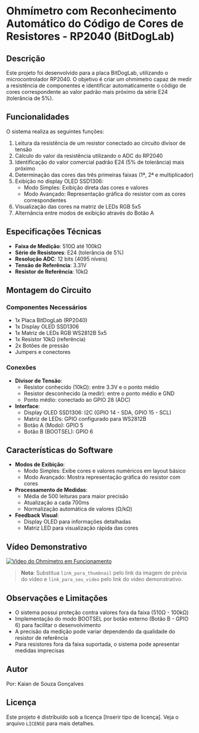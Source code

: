 # Ohmímetro com Reconhecimento Automático do Código de Cores de Resistores - RP2040 (BitDogLab)

## Descrição

Este projeto foi desenvolvido para a placa BitDogLab, utilizando o microcontrolador RP2040. O objetivo é criar um ohmímetro capaz de medir a resistência de componentes e identificar automaticamente o código de cores correspondente ao valor padrão mais próximo da série E24 (tolerância de 5%).

## Funcionalidades

O sistema realiza as seguintes funções:
1. Leitura da resistência de um resistor conectado ao circuito divisor de tensão
2. Cálculo do valor da resistência utilizando o ADC do RP2040
3. Identificação do valor comercial padrão E24 (5% de tolerância) mais próximo
4. Determinação das cores das três primeiras faixas (1ª, 2ª e multiplicador)
5. Exibição no display OLED SSD1306:
   - Modo Simples: Exibição direta das cores e valores
   - Modo Avançado: Representação gráfica do resistor com as cores correspondentes
6. Visualização das cores na matriz de LEDs RGB 5x5
7. Alternância entre modos de exibição através do Botão A

## Especificações Técnicas

- **Faixa de Medição**: 510Ω até 100kΩ
- **Série de Resistores**: E24 (tolerância de 5%)
- **Resolução ADC**: 12 bits (4095 níveis)
- **Tensão de Referência**: 3.31V
- **Resistor de Referência**: 10kΩ

## Montagem do Circuito

### Componentes Necessários
- 1x Placa BitDogLab (RP2040)
- 1x Display OLED SSD1306
- 1x Matriz de LEDs RGB WS2812B 5x5
- 1x Resistor 10kΩ (referência)
- 2x Botões de pressão
- Jumpers e conectores

### Conexões
- **Divisor de Tensão**:
  - Resistor conhecido (10kΩ): entre 3.3V e o ponto médio
  - Resistor desconhecido (a medir): entre o ponto médio e GND
  - Ponto médio: conectado ao GPIO 28 (ADC)
- **Interface**:
  - Display OLED SSD1306: I2C (GPIO 14 - SDA, GPIO 15 - SCL)
  - Matriz de LEDs: GPIO configurado para WS2812B
  - Botão A (Modo): GPIO 5
  - Botão B (BOOTSEL): GPIO 6

## Características do Software

- **Modos de Exibição**:
  - Modo Simples: Exibe cores e valores numéricos em layout básico
  - Modo Avançado: Mostra representação gráfica do resistor com cores
- **Processamento de Medidas**:
  - Média de 500 leituras para maior precisão
  - Atualização a cada 700ms
  - Normalização automática de valores (Ω/kΩ)
- **Feedback Visual**:
  - Display OLED para informações detalhadas
  - Matriz LED para visualização rápida das cores

## Vídeo Demonstrativo

[![Vídeo do Ohmímetro em Funcionamento](link_para_thumbnail)](link_para_seu_video)

> **Nota**: Substitua `link_para_thumbnail` pelo link da imagem de prévia do vídeo e `link_para_seu_video` pelo link do vídeo demonstrativo.

## Observações e Limitações

- O sistema possui proteção contra valores fora da faixa (510Ω - 100kΩ)
- Implementação do modo BOOTSEL por botão externo (Botão B - GPIO 6) para facilitar o desenvolvimento
- A precisão da medição pode variar dependendo da qualidade do resistor de referência
- Para resistores fora da faixa suportada, o sistema pode apresentar medidas imprecisas

## Autor

Por: Kaian de Souza Gonçalves

## Licença

Este projeto é distribuído sob a licença [Inserir tipo de licença]. Veja o arquivo `LICENSE` para mais detalhes.
